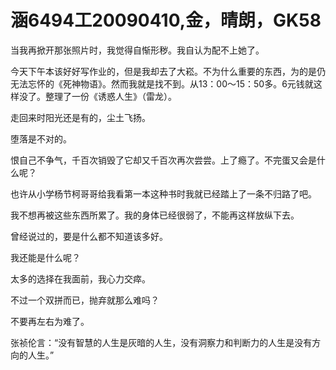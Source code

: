 # 涵6494工20090410,金，晴朗，GK58

当我再掀开那张照片时，我觉得自惭形秽。我自认为配不上她了。

今天下午本该好好写作业的，但是我却去了大崧。不为什么重要的东西，为的是仍无法忘怀的《死神物语》。然而我就是找不到。从13：00～15：50多。6元钱就这样没了。整理了一份《诱惑人生》（雷龙）。

走回来时阳光还是有的，尘土飞扬。

堕落是不对的。

恨自己不争气，千百次销毁了它却又千百次再次尝尝。上了瘾了。不完蛋又会是什么呢？

也许从小学杨节柯哥哥给我看第一本这种书时我就已经踏上了一条不归路了吧。

我不想再被这些东西所累了。我的身体已经很弱了，不能再这样放纵下去。

曾经说过的，要是什么都不知道该多好。

我还能是什么呢？

太多的选择在我面前，我心力交瘁。

不过一个双拼而已，抛弃就那么难吗？

不要再左右为难了。

张祯伦言：“没有智慧的人生是灰暗的人生，没有洞察力和判断力的人生是没有方向的人生。”
